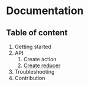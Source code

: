 # Documentation

## Table of content
1. Getting started
2. API
    1. Create action
    2. [Create reducer](./api/createReducer.md)
3. Troubleshooting
4. Contribution
